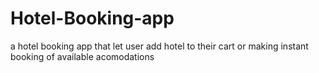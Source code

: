 # Hotel-Booking-app
a hotel booking app that let user add hotel to their cart or making instant booking of available acomodations
